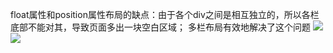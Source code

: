 float属性和position属性布局的缺点：由于各个div之间是相互独立的，所以各栏底部不能对其，导致页面多出一块空白区域；
多栏布局有效地解决了这个问题
![](https://github.com/missfish/New-properties-of-CSS3/blob/master/column/%E5%9B%BE%E7%89%871.png)
![](https://github.com/missfish/New-properties-of-CSS3/blob/master/column/2016-08-20_121606.png)
